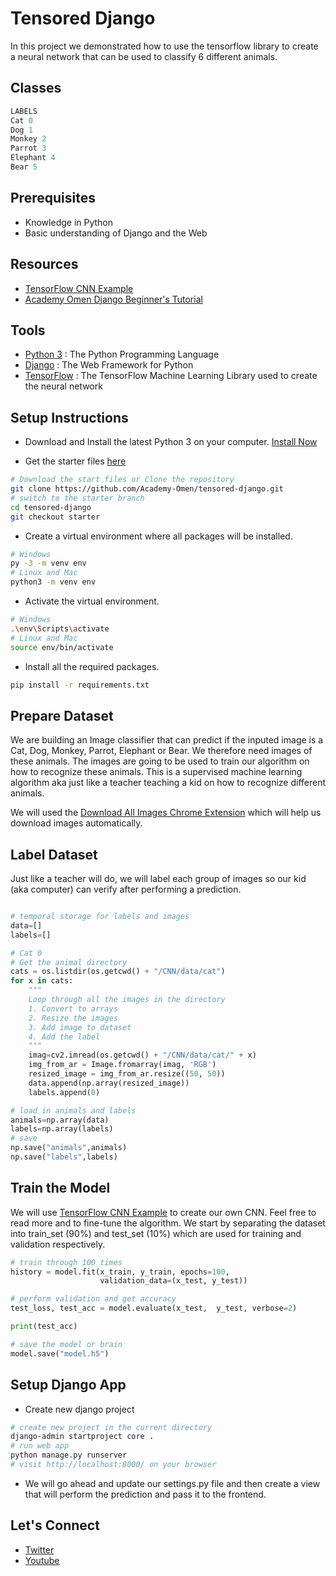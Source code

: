 # Tensored Django

In this project we demonstrated how to use the tensorflow library to create a neural network that can be used to classify 6 different animals.

## Classes

```python
LABELS
Cat 0
Dog 1
Monkey 2
Parrot 3
Elephant 4
Bear 5
```

## Prerequisites

- Knowledge in Python
- Basic understanding of Django and the Web

## Resources

- [TensorFlow CNN Example](https://www.tensorflow.org/tutorials/images/cnn)
- [Academy Omen Django Beginner's Tutorial](https://youtu.be/djNrEft8d_I)

## Tools

- [Python 3](https://www.python.org) : The Python Programming Language
- [Django](https://www.djangoproject.com) : The Web Framework for Python
- [TensorFlow](https://www.tensorflow.org) : The TensorFlow Machine Learning Library used to create the neural network

## Setup Instructions

- Download and Install the latest Python 3 on your computer. [Install Now](https://www.python.org/downloads/)

- Get the starter files [here](hhttps://github.com/Academy-Omen/tensored-django/tree/starter)

```bash
# Download the start files or Clone the repository
git clone https://github.com/Academy-Omen/tensored-django.git
# switch to the starter branch
cd tensored-django
git checkout starter
```

- Create a virtual environment where all packages will be installed.

```bash
# Windows
py -3 -m venv env
# Linux and Mac
python3 -m venv env
```

- Activate the virtual environment.

```bash
# Windows
.\env\Scripts\activate
# Linux and Mac
source env/bin/activate
```

- Install all the required packages.

```bash
pip install -r requirements.txt
```

## Prepare Dataset

We are building an Image classifier that can predict if the inputed image is a Cat, Dog, Monkey, Parrot, Elephant or Bear. We therefore need images of these animals. The images are going to be used to train our algorithm on how to recognize these animals. This is a supervised machine learning algorithm aka just like a teacher teaching a kid on how to recognize different animals.

We will used the [Download All Images Chrome Extension](https://chrome.google.com/webstore/detail/download-all-images/ifipmflagepipjokmbdecpmjbibjnakm?hl=en) which will help us download images automatically.

## Label Dataset

Just like a teacher will do, we will label each group of images so our kid (aka computer) can verify after performing a prediction.

```python

# temporal storage for labels and images
data=[]
labels=[]

# Cat 0
# Get the animal directory
cats = os.listdir(os.getcwd() + "/CNN/data/cat")
for x in cats:
    """
    Loop through all the images in the directory
    1. Convert to arrays
    2. Resize the images
    3. Add image to dataset
    4. Add the label
    """
    imag=cv2.imread(os.getcwd() + "/CNN/data/cat/" + x)
    img_from_ar = Image.fromarray(imag, 'RGB')
    resized_image = img_from_ar.resize((50, 50))
    data.append(np.array(resized_image))
    labels.append(0)

# load in animals and labels
animals=np.array(data)
labels=np.array(labels)
# save
np.save("animals",animals)
np.save("labels",labels)

```

## Train the Model

We will use [TensorFlow CNN Example](https://www.tensorflow.org/tutorials/images/cnn) to create our own CNN. Feel free to read more and to fine-tune the algorithm. We start by separating the dataset into train_set (90%) and test_set (10%) which are used for training and validation respectively.

```python
# train through 100 times
history = model.fit(x_train, y_train, epochs=100,
                    validation_data=(x_test, y_test))

# perform validation and get accuracy
test_loss, test_acc = model.evaluate(x_test,  y_test, verbose=2)

print(test_acc)

# save the model or brain
model.save("model.h5")
```

## Setup Django App

- Create new django project

```bash
# create new project in the current directory
django-admin startproject core .
# run web app
python manage.py runserver
# visit http://localhost:8000/ on your browser
```

- We will go ahead and update our settings.py file and then create a view that will perform the prediction and pass it to the frontend.

## Let's Connect

- [Twitter](https://twitter.com/itz_omen/)
- [Youtube](https://www.youtube.com/channel/UCknaAfNfqKQDQFnqP2zMA6A)
